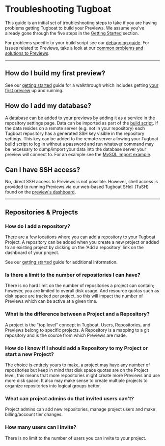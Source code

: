 # Troubleshooting Tugboat

This guide is an initial set of troubleshooting steps to take if you are having problems getting Tugboat to build your Previews. We assume you've already gone through the five steps in the [Getting Started](/getting-started/) section. 

For problems specific to your build script see our [debugging guide](/troubleshooting/build-script-debug/). For issues related to Previews, take a look at our [common problems and solutions to Previews](/troubleshooting/debugging-previews/). 

---

## How do I build my first preview?
See our [getting started](/getting-started/index.md) guide for a walkthrough which includes getting [your first preview](/getting-started/create-a-preview/index.md) up and running.

## How do I add my database?
A database can be added to your previews by adding it as a service in the repository settings page. Data can be imported as part of the [build script](/build-script/index.md). If the data resides on a remote server (e.g. not in your repository) each Tugboat repository has a generated SSH key visible in the repository settings. This key can be added to the remote server allowing your Tugboat build script to log in without a password and run whatever command may be necessary to dump/import your data into the database server your preview will connect to. For an example see the [MySQL import example](/build-script/example-build-scripts/snippets/import-mysql-database/).

## Can I have SSH access?
No, direct SSH access to Previews is not possible. However, shell access is provided to running Previews via our web-based Tugboat SHell (TuSH) found on the [preview's dashboard](/tugboat-dashboard/previews/index.md).

---

## Repositories & Projects

### How do I add a repository?
There are a few locations where you can add a repository to your Tugboat Project. A repository can be added when you create a new project or added to an existing project by clicking on the 'Add a repository' link on the dashboard of your project.
 
See our [getting started](/getting-started/index.md) guide for additional information.

### Is there a limit to the number of repositories I can have?
There is no hard limit on the number of repositories a project can contain; however, you are limited to overall disk usage. And resource quotas such as disk space are tracked per project, so this will impact the number of Previews which can be active at a given time.

### What is the difference between a Project and a Repository?
A project is the "top level" concept in Tugboat. Users, Repositories, and Previews belong to specific projects. A Repository is a mapping to a git repository and is the source from which Previews are made.

### How do I know if I should add a Repository to my Project or start a new Project?
The choice is entirely yours to make, a project may have any number of repositories but keep in mind that disk space quotas are on the Project level, this means that more repositories might create more Previews and use more disk space. It also may make sense to create multiple projects to organize repositories into logical groups better.

### What can project admins do that invited users can't?
Project admins can add new repositories, manage project users and make billing/account tier changes.

### How many users can I invite?
There is no limit to the number of users you can invite to your project.
